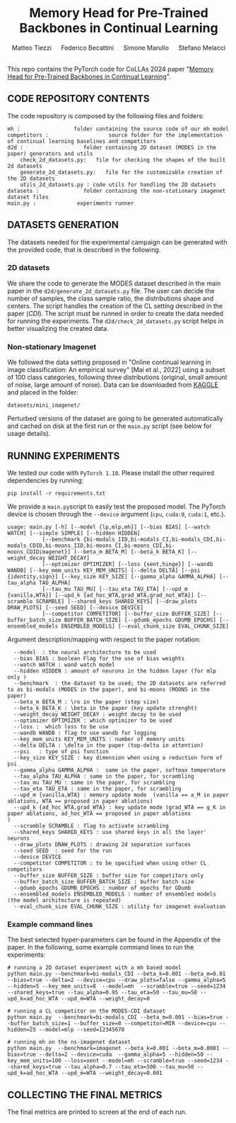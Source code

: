 <div align="center">
  
  <div>
  <h1>Memory Head for Pre-Trained Backbones in Continual Learning</h1>
  </div>

  <div>
      Matteo Tiezzi &emsp; Federico Becattini &emsp; Simone Marullo &emsp; Stefano Melacci
  </div>
  <br/>

</div>


This repo contains the PyTorch code for CoLLAs 2024 paper "[Memory Head for Pre-Trained Backbones in Continual Learning](tba)".


CODE REPOSITORY CONTENTS
------------------------
The code repository is composed by the following files and folders:

    mh :                 folder containing the source code of our mh model
    competitors :                   source folder for the implementation of continual learning baselines and competitors  
    d2d :                   folder containing 2D dataset (MODES in the paper) generators and utils
        check_2d_datasets.py:   file for checking the shapes of the built 2d datasets
        generate_2d_datasets.py:   file for the customizable creation of the 2D datasets
        utils_2d_datasets.py : code utils for handling the 2D datasets 
    datasets :              folder containing the non-stationary imagenet dataset files    
    main.py :             experiments runner

DATASETS GENERATION
-------------------

The datasets needed for the experimental campaign can be generated with the provided code, that is described in the
following.

### 2D datasets

We share the code to generate the MODES dataset described in the main paper in
the `d2d/generate_2d_datasets.py` file. The user can decide the number of samples, the class sample ratio, the
distributions shape and centers. The script handles the creation of the CL setting described in the paper (*CDI*).
The script must be runned in order to create the data needed for running the experiments. 
The `d2d/check_2d_datasets.py` script helps in better visualizing the created data.   

### Non-stationary Imagenet

We followed the data setting proposed in "Online continual learning in image classification: An empirical
survey" [Mai et al., 2022] using a subset of 100 class categories, following three distributions (original, small amount
of noise, large amount of noise). Data can be downloaded
from [KAGGLE](https://www.kaggle.com/account/login?titleType=dataset-downloads&showDatasetDownloadSkip=False&messageId=datasetsWelcome&returnUrl=%2Fdatasets%2Fwhitemoon%2Fminiimagenet%3Fresource%3Ddownload)
and placed in the folder:

```
datasets/mini_imagenet/
```

Perturbed versions of the dataset are going to be generated automatically and cached on disk at the first run or
the `main.py` script (see below for usage details).


RUNNING EXPERIMENTS
-------------------

We tested our code with `PyTorch 1.10`. Please install the other required dependencies by running:

```
pip install -r requirements.txt
```

We provide a `main.py`script to easily test the proposed model. The PyTorch device is chosen through the `--device`
argument (`cpu`, `cuda:0`,
`cuda:1`, etc.).

    usage: main.py [-h] [--model {lp,mlp,mh}] [--bias BIAS] [--watch WATCH] [--simple SIMPLE] [--hidden HIDDEN]
               [--benchmark {bi-modals_IID,bi-modals_CI,bi-modals_CDI,bi-modals_CDID,bi-moons_IID,bi-moons_CI,bi-moons_CDI,bi-moons_CDIDimagenet}] [--beta_m BETA_M] [--beta_k BETA_K] [--weight_decay WEIGHT_DECAY]
               [--optimizer OPTIMIZER] [--loss {xent,hinge}] [--wandb WANDB] [--key_mem_units KEY_MEM_UNITS] [--delta DELTA] [--psi {identity,sign}] [--key_size KEY_SIZE] [--gamma_alpha GAMMA_ALPHA] [--tau_alpha TAU_ALPHA]
               [--tau_mu TAU_MU] [--tau_eta TAU_ETA] [--upd_m {vanilla,WTA}] [--upd_k {ad_hoc_WTA,grad_WTA,grad_not_WTA}] [--scramble SCRAMBLE] [--shared_keys SHARED_KEYS] [--draw_plots DRAW_PLOTS] [--seed SEED] [--device DEVICE]
               [--competitor COMPETITOR] [--buffer_size BUFFER_SIZE] [--buffer_batch_size BUFFER_BATCH_SIZE] [--gdumb_epochs GDUMB_EPOCHS] [--ensembled_models ENSEMBLED_MODELS] [--eval_chunk_size EVAL_CHUNK_SIZE]

Argument description/mapping with respect to the paper notation:

      --model  : the neural architecture to be used
      --bias BIAS : boolean Flag for the use of bias weights
      --watch WATCH : wand watch model
      --hidden HIDDEN : amount of neurons in the hidden layer (for mlp only )
      --benchmark  : the dataset to be used; the 2D datasets are referred to as bi-modals (MODES in the paper), and bi-moons (MOONS in the paper)
      --beta_m BETA_M : \ro in the paper (step size)
      --beta_k BETA_K : \beta in the paper (key update strenght)
      --weight_decay WEIGHT_DECAY : weight decay to be used  
      --optimizer OPTIMIZER : which optimizer to be used
      --loss :  which loss to be use
      --wandb WANDB : flag to use wandb for logging
      --key_mem_units KEY_MEM_UNITS : number of memory units
      --delta DELTA : \delta in the paper (top-delta in attention)
      --psi   : type of psi function 
      --key_size KEY_SIZE : key dimension when using a reduction form of psi
      --gamma_alpha GAMMA_ALPHA :  same in the paper, softmax temperature 
      --tau_alpha TAU_ALPHA : same in the paper, for scrambling 
      --tau_mu TAU_MU : same in the paper, for scrambling
      --tau_eta TAU_ETA : same in the paper, for scrambling
      --upd_m {vanilla,WTA} : memory update mode  (vanilla == a_M in paper ablations, WTA == proposed in paper ablations)
      --upd_k {ad_hoc_WTA,grad_WTA} : key update mode (grad_WTA == g_K in paper ablations, ad_hoc_WTA == proposed in paper ablations                                                                    )
      --scramble SCRAMBLE : flag to activate scrambling
      --shared_keys SHARED_KEYS : use shared keys in all the layer' neurons
      --draw_plots DRAW_PLOTS : drawing 2d separation surfaces 
      --seed SEED  : seed for the run
      --device DEVICE 
      --competitor COMPETITOR : to be specified when using other CL competitors
      --buffer_size BUFFER_SIZE : buffer size for competitors only
      --buffer_batch_size BUFFER_BATCH_SIZE : buffer batch size 
      --gdumb_epochs GDUMB_EPOCHS : number of epochs for GDumb
      --ensembled_models ENSEMBLED_MODELS : number of ensembled models (the model architecture is repeated)
      --eval_chunk_size EVAL_CHUNK_SIZE : utility for imagenet evaluation

### Example command lines

The best selected hyper-parameters can be found in the Appendix of the paper. In the following, some example command lines
to run the experiments:

    # running a 2D dataset experiment with a mh based model
    python main.py --benchmark=bi-modals_CDI --beta_k=0.001 --beta_m=0.01 --bias=true --delta=2 --device=cpu --draw_plots=false --gamma_alpha=5 --hidden=5 --key_mem_units=8  --model=mh  --scramble=true --seed=1234 --shared_keys=true --tau_alpha=0.95 --tau_eta=50 --tau_mu=50 --upd_k=ad_hoc_WTA --upd_m=WTA --weight_decay=0

    # running a CL competitor on the MODES-CDI dataset
    python main.py  --benchmark=bi-modals_CDI --beta_m=0.001 --bias=true --buffer_batch_size=1 --buffer_size=8 --competitor=MIR --device=cpu --hidden=25 --model=mlp --seed=12345678 

    # running mh on the ns-imagenet dataset
    python main.py  --benchmark=imagenet --beta_k=0.001 --beta_m=0.0001 --bias=true --delta=2 --device=cuda  --gamma_alpha=5 --hidden=50 --key_mem_units=100 --loss=xent --model=mh --scramble=true --seed=1234 --shared_keys=true --tau_alpha=0.7 --tau_eta=500 --tau_mu=50 --upd_k=ad_hoc_WTA --upd_m=WTA --weight_decay=0.001

COLLECTING THE FINAL METRICS
----------------------------

The final metrics are printed to screen at the end of each run.





